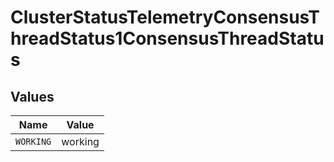 # ClusterStatusTelemetryConsensusThreadStatus1ConsensusThreadStatus


## Values

| Name      | Value     |
| --------- | --------- |
| `WORKING` | working   |